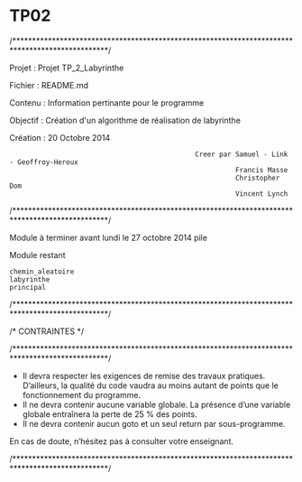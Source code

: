 TP02
====
/************************************************************************************************/

Projet   : Projet TP_2_Labyrinthe

Fichier  : README.md

Contenu  : Information pertinante pour le programme

Objectif : Création d'un algorithme de réalisation de labyrinthe

Création : 20 Octobre 2014

                                                  Creer par Samuel - Link - Geoffroy-Heroux
                                                            Francis Masse
                                                            Christopher Dom
                                                            Vincent Lynch
/************************************************************************************************/

Module à terminer avant lundi le 27 octobre 2014
    pile

Module restant

    chemin_aleatoire
    labyrinthe
    principal
    

/************************************************************************************************/

/*                                         CONTRAINTES                                          */

/************************************************************************************************/

-	Il devra respecter les exigences de remise des travaux pratiques. D’ailleurs, la qualité du code vaudra au moins autant de
    points que le fonctionnement du programme.
-	Il ne devra contenir aucune variable globale. La présence d’une variable globale entraînera la perte de 25 % des points.
-	Il ne devra contenir aucun goto et un seul return par sous-programme. 

En cas de doute, n’hésitez pas à consulter votre enseignant.

/************************************************************************************************/
